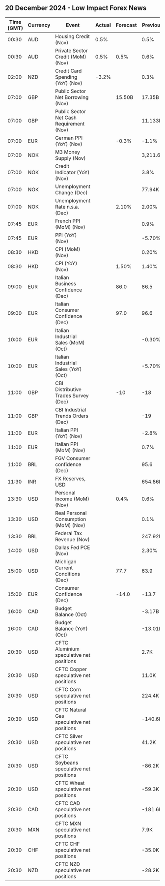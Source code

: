 ## 20 December 2024 - Low Impact Forex News

| Time (GMT) | Currency | Event | Actual | Forecast | Previous |
|------|----------|-------|--------|----------|----------|
| 00:30 | AUD | Housing Credit (Nov) | 0.5% |  | 0.5% |
| 00:30 | AUD | Private Sector Credit (MoM) (Nov) | 0.5% | 0.5% | 0.6% |
| 02:00 | NZD | Credit Card Spending (YoY) (Nov) | -3.2% |  | 0.3% |
| 07:00 | GBP | Public Sector Net Borrowing (Nov) |  | 15.50B | 17.35B |
| 07:00 | GBP | Public Sector Net Cash Requirement (Nov) |  |  | 11.133B |
| 07:00 | EUR | German PPI (YoY) (Nov) |  | -0.3% | -1.1% |
| 07:00 | NOK | M3 Money Supply (Nov) |  |  | 3,211.6B |
| 07:00 | NOK | Credit Indicator (YoY) (Nov) |  |  | 3.8% |
| 07:00 | NOK | Unemployment Change (Dec) |  |  | 77.94K |
| 07:00 | NOK | Unemployment Rate n.s.a. (Dec) |  | 2.10% | 2.00% |
| 07:45 | EUR | French PPI (MoM) (Nov) |  |  | 0.9% |
| 07:45 | EUR | PPI (YoY) (Nov) |  |  | -5.70% |
| 08:30 | HKD | CPI (MoM) (Nov) |  |  | 0.20% |
| 08:30 | HKD | CPI (YoY) (Nov) |  | 1.50% | 1.40% |
| 09:00 | EUR | Italian Business Confidence (Dec) |  | 86.0 | 86.5 |
| 09:00 | EUR | Italian Consumer Confidence (Dec) |  | 97.0 | 96.6 |
| 10:00 | EUR | Italian Industrial Sales (MoM) (Oct) |  |  | -0.30% |
| 10:00 | EUR | Italian Industrial Sales (YoY) (Oct) |  |  | -5.70% |
| 11:00 | GBP | CBI Distributive Trades Survey (Dec) |  | -10 | -18 |
| 11:00 | GBP | CBI Industrial Trends Orders (Dec) |  |  | -19 |
| 11:00 | EUR | Italian PPI (YoY) (Nov) |  |  | -2.8% |
| 11:00 | EUR | Italian PPI (MoM) (Nov) |  |  | 0.7% |
| 11:00 | BRL | FGV Consumer confidence (Dec) |  |  | 95.6 |
| 11:30 | INR | FX Reserves, USD |  |  | 654.86B |
| 13:30 | USD | Personal Income (MoM) (Nov) |  | 0.4% | 0.6% |
| 13:30 | USD | Real Personal Consumption (MoM) (Nov) |  |  | 0.1% |
| 13:30 | BRL | Federal Tax Revenue (Nov) |  |  | 247.92B |
| 14:00 | USD | Dallas Fed PCE (Nov) |  |  | 2.30% |
| 15:00 | USD | Michigan Current Conditions (Dec) |  | 77.7 | 63.9 |
| 15:00 | EUR | Consumer Confidence (Dec) |  | -14.0 | -13.7 |
| 16:00 | CAD | Budget Balance (Oct) |  |  | -3.17B |
| 16:00 | CAD | Budget Balance (YoY) (Oct) |  |  | -13.01B |
| 20:30 | USD | CFTC Aluminium speculative net positions |  |  | 2.7K |
| 20:30 | USD | CFTC Copper speculative net positions |  |  | 11.0K |
| 20:30 | USD | CFTC Corn speculative net positions |  |  | 224.4K |
| 20:30 | USD | CFTC Natural Gas speculative net positions |  |  | -140.6K |
| 20:30 | USD | CFTC Silver speculative net positions |  |  | 41.2K |
| 20:30 | USD | CFTC Soybeans speculative net positions |  |  | -86.2K |
| 20:30 | USD | CFTC Wheat speculative net positions |  |  | -59.3K |
| 20:30 | CAD | CFTC CAD speculative net positions |  |  | -181.6K |
| 20:30 | MXN | CFTC MXN speculative net positions |  |  | 7.9K |
| 20:30 | CHF | CFTC CHF speculative net positions |  |  | -35.0K |
| 20:30 | NZD | CFTC NZD speculative net positions |  |  | -28.2K |
